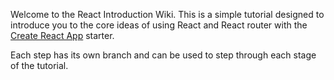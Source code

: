 Welcome to the React Introduction Wiki. This is a simple tutorial designed to introduce you to the core ideas
of using React and React router with the [Create React App](https://facebook.github.io/react/blog/2016/07/22/create-apps-with-no-configuration.html) starter.

Each step has its own branch and can be used to step through each stage of the tutorial.